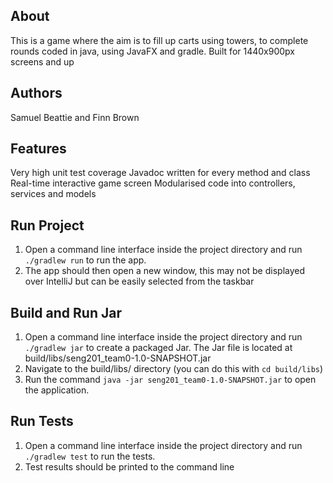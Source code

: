 ## About
This is a game where the aim is to fill up carts using towers, to complete rounds coded in java, using JavaFX and gradle.
Built for 1440x900px screens and up

## Authors
Samuel Beattie and Finn Brown

## Features
Very high unit test coverage
Javadoc written for every method and class
Real-time interactive game screen
Modularised code into controllers, services and models

## Run Project 
1. Open a command line interface inside the project directory and run `./gradlew run` to run the app.
2. The app should then open a new window, this may not be displayed over IntelliJ but can be easily selected from the taskbar

## Build and Run Jar
1. Open a command line interface inside the project directory and run `./gradlew jar` to create a packaged Jar. The Jar file is located at build/libs/seng201_team0-1.0-SNAPSHOT.jar
2. Navigate to the build/libs/ directory (you can do this with `cd build/libs`)
3. Run the command `java -jar seng201_team0-1.0-SNAPSHOT.jar` to open the application.

## Run Tests
1. Open a command line interface inside the project directory and run `./gradlew test` to run the tests.
2. Test results should be printed to the command line
